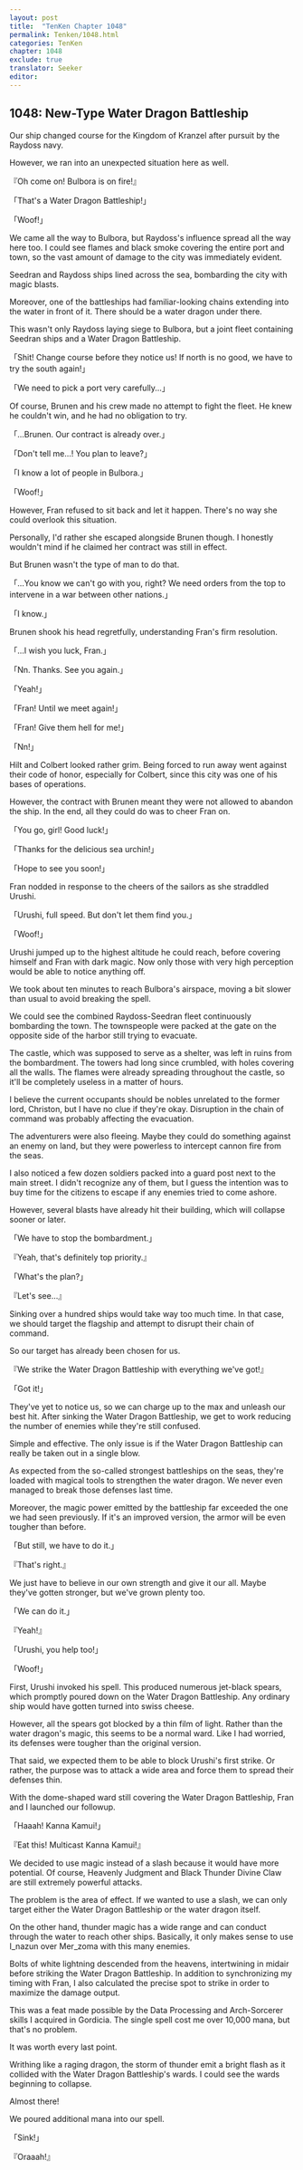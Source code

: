 ```yaml
---
layout: post
title:  "TenKen Chapter 1048"
permalink: Tenken/1048.html
categories: TenKen
chapter: 1048
exclude: true
translator: Seeker
editor: 
---
```

<h2>1048: New-Type Water Dragon Battleship</h2>

Our ship changed course for the Kingdom of Kranzel after pursuit by the Raydoss navy.

However, we ran into an unexpected situation here as well.

『Oh come on! Bulbora is on fire!』

「That's a Water Dragon Battleship!」

「Woof!」

We came all the way to Bulbora, but Raydoss's influence spread all the way here too. I could see flames and black smoke covering the entire port and town, so the vast amount of damage to the city was immediately evident.

Seedran and Raydoss ships lined across the sea, bombarding the city with magic blasts.

Moreover, one of the battleships had familiar-looking chains extending into the water in front of it. There should be a water dragon under there.

This wasn't only Raydoss laying siege to Bulbora, but a joint fleet containing Seedran ships and a Water Dragon Battleship.

「Shit! Change course before they notice us! If north is no good, we have to try the south again!」

「We need to pick a port very carefully...」

Of course, Brunen and his crew made no attempt to fight the fleet. He knew he couldn't win, and he had no obligation to try.

「...Brunen. Our contract is already over.」

「Don't tell me...! You plan to leave?」

「I know a lot of people in Bulbora.」

「Woof!」

However, Fran refused to sit back and let it happen. There's no way she could overlook this situation.

Personally, I'd rather she escaped alongside Brunen though. I honestly wouldn't mind if he claimed her contract was still in effect.

But Brunen wasn't the type of man to do that.

「...You know we can't go with you, right? We need orders from the top to intervene in a war between other nations.」

「I know.」

Brunen shook his head regretfully, understanding Fran's firm resolution.

「...I wish you luck, Fran.」

「Nn. Thanks. See you again.」

「Yeah!」

「Fran! Until we meet again!」

「Fran! Give them hell for me!」

「Nn!」

Hilt and Colbert looked rather grim. Being forced to run away went against their code of honor, especially for Colbert, since this city was one of his bases of operations.

However, the contract with Brunen meant they were not allowed to abandon the ship. In the end, all they could do was to cheer Fran on.

「You go, girl! Good luck!」

「Thanks for the delicious sea urchin!」

「Hope to see you soon!」

Fran nodded in response to the cheers of the sailors as she straddled Urushi.

「Urushi, full speed. But don't let them find you.」

「Woof!」

Urushi jumped up to the highest altitude he could reach, before covering himself and Fran with dark magic. Now only those with very high perception would be able to notice anything off.

We took about ten minutes to reach Bulbora's airspace, moving a bit slower than usual to avoid breaking the spell.

We could see the combined Raydoss-Seedran fleet continuously bombarding the town. The townspeople were packed at the gate on the opposite side of the harbor still trying to evacuate.

The castle, which was supposed to serve as a shelter, was left in ruins from the bombardment. The towers had long since crumbled, with holes covering all the walls. The flames were already spreading throughout the castle, so it'll be completely useless in a matter of hours.

I believe the current occupants should be nobles unrelated to the former lord, Christon, but I have no clue if they're okay. Disruption in the chain of command was probably affecting the evacuation.

The adventurers were also fleeing. Maybe they could do something against an enemy on land, but they were powerless to intercept cannon fire from the seas.

I also noticed a few dozen soldiers packed into a guard post next to the main street. I didn't recognize any of them, but I guess the intention was to buy time for the citizens to escape if any enemies tried to come ashore.

However, several blasts have already hit their building, which will collapse sooner or later.

「We have to stop the bombardment.」

『Yeah, that's definitely top priority.』

「What's the plan?」

『Let's see...』

Sinking over a hundred ships would take way too much time. In that case, we should target the flagship and attempt to disrupt their chain of command.

So our target has already been chosen for us.

『We strike the Water Dragon Battleship with everything we've got!』

「Got it!」

They've yet to notice us, so we can charge up to the max and unleash our best hit. After sinking the Water Dragon Battleship, we get to work reducing the number of enemies while they're still confused.

Simple and effective. The only issue is if the Water Dragon Battleship can really be taken out in a single blow.

As expected from the so-called strongest battleships on the seas, they're loaded with magical tools to strengthen the water dragon. We never even managed to break those defenses last time.

Moreover, the magic power emitted by the battleship far exceeded the one we had seen previously. If it's an improved version, the armor will be even tougher than before.

「But still, we have to do it.」

『That's right.』

We just have to believe in our own strength and give it our all. Maybe they've gotten stronger, but we've grown plenty too.

「We can do it.」

『Yeah!』

「Urushi, you help too!」

「Woof!」

First, Urushi invoked his spell. This produced numerous jet-black spears, which promptly poured down on the Water Dragon Battleship. Any ordinary ship would have gotten turned into swiss cheese.

However, all the spears got blocked by a thin film of light. Rather than the water dragon's magic, this seems to be a normal ward. Like I had worried, its defenses were tougher than the original version.

That said, we expected them to be able to block Urushi's first strike. Or rather, the purpose was to attack a wide area and force them to spread their defenses thin.

With the dome-shaped ward still covering the Water Dragon Battleship, Fran and I launched our followup.

「Haaah! Kanna Kamui!」

『Eat this! Multicast Kanna Kamui!』

We decided to use magic instead of a slash because it would have more potential. Of course, Heavenly Judgment and Black Thunder Divine Claw are still extremely powerful attacks.

The problem is the area of effect. If we wanted to use a slash, we can only target either the Water Dragon Battleship or the water dragon itself.

On the other hand, thunder magic has a wide range and can conduct through the water to reach other ships. Basically, it only makes sense to use I_nazun over Mer_zoma with this many enemies.

Bolts of white lightning descended from the heavens, intertwining in midair before striking the Water Dragon Battleship. In addition to synchronizing my timing with Fran, I also calculated the precise spot to strike in order to maximize the damage output.

This was a feat made possible by the Data Processing and Arch-Sorcerer skills I acquired in Gordicia. The single spell cost me over 10,000 mana, but that's no problem.

It was worth every last point.

Writhing like a raging dragon, the storm of thunder emit a bright flash as it collided with the Water Dragon Battleship's wards. I could see the wards beginning to collapse.

Almost there!

We poured additional mana into our spell.

「Sink!」

『Oraaah!』

